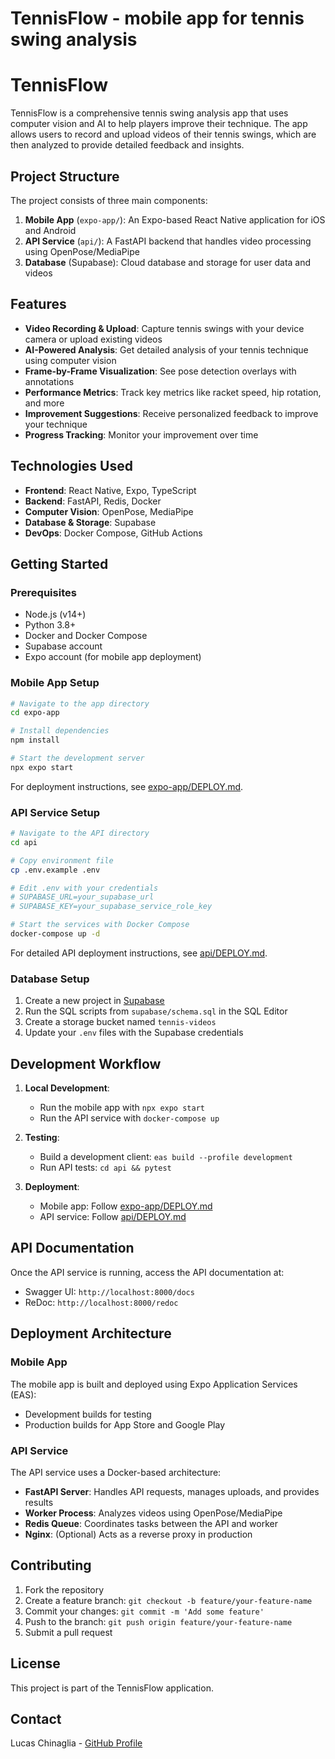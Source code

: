 # TennisFlow - mobile app for tennis swing analysis
# TennisFlow

TennisFlow is a comprehensive tennis swing analysis app that uses computer vision and AI to help players improve their technique. The app allows users to record and upload videos of their tennis swings, which are then analyzed to provide detailed feedback and insights.

## Project Structure

The project consists of three main components:

1. **Mobile App** (`expo-app/`): An Expo-based React Native application for iOS and Android
2. **API Service** (`api/`): A FastAPI backend that handles video processing using OpenPose/MediaPipe
3. **Database** (Supabase): Cloud database and storage for user data and videos

## Features

- **Video Recording & Upload**: Capture tennis swings with your device camera or upload existing videos
- **AI-Powered Analysis**: Get detailed analysis of your tennis technique using computer vision
- **Frame-by-Frame Visualization**: See pose detection overlays with annotations
- **Performance Metrics**: Track key metrics like racket speed, hip rotation, and more
- **Improvement Suggestions**: Receive personalized feedback to improve your technique
- **Progress Tracking**: Monitor your improvement over time

## Technologies Used

- **Frontend**: React Native, Expo, TypeScript
- **Backend**: FastAPI, Redis, Docker
- **Computer Vision**: OpenPose, MediaPipe
- **Database & Storage**: Supabase
- **DevOps**: Docker Compose, GitHub Actions

## Getting Started

### Prerequisites

- Node.js (v14+)
- Python 3.8+
- Docker and Docker Compose
- Supabase account
- Expo account (for mobile app deployment)

### Mobile App Setup

```bash
# Navigate to the app directory
cd expo-app

# Install dependencies
npm install

# Start the development server
npx expo start
```

For deployment instructions, see [expo-app/DEPLOY.md](expo-app/DEPLOY.md).

### API Service Setup

```bash
# Navigate to the API directory
cd api

# Copy environment file
cp .env.example .env

# Edit .env with your credentials
# SUPABASE_URL=your_supabase_url
# SUPABASE_KEY=your_supabase_service_role_key

# Start the services with Docker Compose
docker-compose up -d
```

For detailed API deployment instructions, see [api/DEPLOY.md](api/DEPLOY.md).

### Database Setup

1. Create a new project in [Supabase](https://supabase.com/)
2. Run the SQL scripts from `supabase/schema.sql` in the SQL Editor
3. Create a storage bucket named `tennis-videos`
4. Update your `.env` files with the Supabase credentials

## Development Workflow

1. **Local Development**:
   - Run the mobile app with `npx expo start`
   - Run the API service with `docker-compose up`

2. **Testing**:
   - Build a development client: `eas build --profile development`
   - Run API tests: `cd api && pytest`

3. **Deployment**:
   - Mobile app: Follow [expo-app/DEPLOY.md](expo-app/DEPLOY.md)
   - API service: Follow [api/DEPLOY.md](api/DEPLOY.md)

## API Documentation

Once the API service is running, access the API documentation at:
- Swagger UI: `http://localhost:8000/docs`
- ReDoc: `http://localhost:8000/redoc`

## Deployment Architecture

### Mobile App

The mobile app is built and deployed using Expo Application Services (EAS):
- Development builds for testing
- Production builds for App Store and Google Play

### API Service

The API service uses a Docker-based architecture:
- **FastAPI Server**: Handles API requests, manages uploads, and provides results
- **Worker Process**: Analyzes videos using OpenPose/MediaPipe
- **Redis Queue**: Coordinates tasks between the API and worker
- **Nginx**: (Optional) Acts as a reverse proxy in production

## Contributing

1. Fork the repository
2. Create a feature branch: `git checkout -b feature/your-feature-name`
3. Commit your changes: `git commit -m 'Add some feature'`
4. Push to the branch: `git push origin feature/your-feature-name`
5. Submit a pull request

## License

This project is part of the TennisFlow application.

## Contact

Lucas Chinaglia - [GitHub Profile](https://github.com/lucaschinaglia)